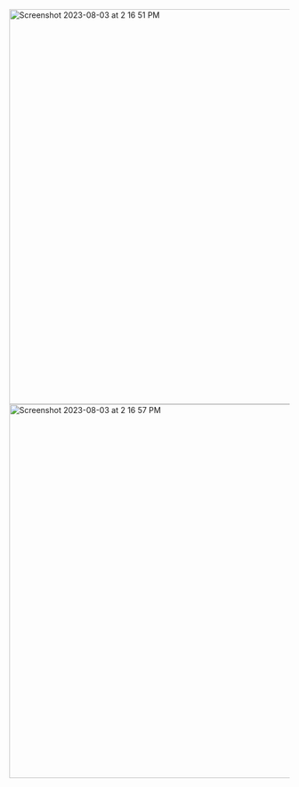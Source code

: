 <img width="710" alt="Screenshot 2023-08-03 at 2 16 51 PM" src="https://github.com/ganesh-sadanala/LLD/assets/40536512/4a4de3bc-c0e4-41d3-a8a4-c877794f9c93">

<img width="672" alt="Screenshot 2023-08-03 at 2 16 57 PM" src="https://github.com/ganesh-sadanala/LLD/assets/40536512/4aa7b72c-922d-480b-b236-6033a293d3fe">

